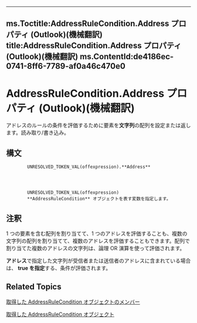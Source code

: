 

---
ms.Toctitle:AddressRuleCondition.Address プロパティ (Outlook)(機械翻訳)
title:AddressRuleCondition.Address プロパティ (Outlook)(機械翻訳)
ms.ContentId:de4186ec-0741-8ff6-7789-af0a46c470e0
---
# AddressRuleCondition.Address プロパティ (Outlook)(機械翻訳)




アドレスのルールの条件を評価するために要素を**文字列**の配列を設定または返します。読み取り/書き込み。

## 構文

            UNRESOLVED_TOKEN_VAL(offexpression).**Address**




            UNRESOLVED_TOKEN_VAL(offexpression)
            **AddressRuleCondition** オブジェクトを表す変数を指定します。



## 注釈
1 つの要素を含む配列を割り当てて、1 つのアドレスを評価することも、複数の文字列の配列を割り当てて、複数のアドレスを評価することもできます。配列で割り当てた複数のアドレスの文字列は、論理 OR 演算を使って評価されます。



**アドレス**で指定した文字列が受信者または送信者のアドレスに含まれている場合は、 **true を指定**する、条件が評価されます。



## Related Topics

[取得した AddressRuleCondition オブジェクトのメンバー](d15b0554-6b47-b201-fd41-744ea056d3f6.md)

[取得した AddressRuleCondition オブジェクト](8cf897ad-a8f9-67ea-c0fa-d7f4bb917bd4.md)




